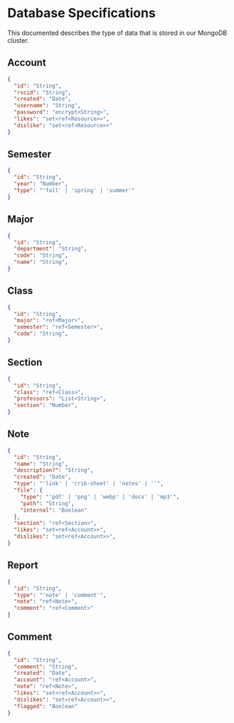 # Database Specifications

This documented describes the type of data that is stored in our MongoDB
cluster.

## Account

```json
{
  "id": "String",
  "rscid": "String",
  "created": "Date",
  "username": "String",
  "password": "encrypt<String>",
  "likes": "set<ref<Resource>>",
  "dislike": "set<ref<Resource>>"
}
```

## Semester

```json
{
  "id": "String",
  "year": "Number",
  "type": "'fall' | 'spring' | 'summer'"
}
```

## Major

```json
{
  "id": "String",
  "department": "String",
  "code": "String",
  "name": "String",
}
```

## Class

```json
{
  "id": "String",
  "major": "ref<Major>",
  "semester": "ref<Semester>",
  "code": "String",
}
```

## Section

```json
{
  "id": "String",
  "class": "ref<Class>",
  "professors": "List<String>",
  "section": "Number",
}
```

## Note

```json
{
  "id": "String",
  "name": "String",
  "description?": "String",
  "created": "Date",
  "type": "'link' | 'crib-sheet' | 'notes' | ''",
  "file": {
    "type": "'pdf' | 'png' | 'webp' | 'docx' | 'mp3'",
    "path": "String",
    "internal": "Boolean"
  },
  "section": "ref<Section>",
  "likes": "set<ref<Account>>",
  "dislikes": "set<ref<Account>>",
}
```

## Report

```json
{
  "id": "String",
  "type": "'note' | 'comment'",
  "note": "ref<Note>",
  "comment": "ref<Comment>"
}
```

## Comment

```json
{
  "id": "String",
  "comment": "String",
  "created": "Date",
  "account": "ref<Account>",
  "note": "ref<Note>",
  "likes": "set<ref<Account>>",
  "dislikes": "set<ref<Account>>",
  "flagged": "Boolean"
}
```
